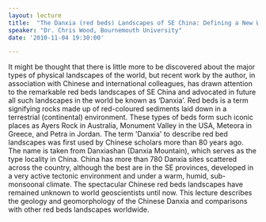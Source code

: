 ```yaml
---
layout: lecture
title:  "The Danxia (red beds) Landscapes of SE China: Defining a New World Landscape Type"
speaker: "Dr. Chris Wood, Bournemouth University"
date: '2010-11-04 19:30:00'

---
```

It might be thought that there is little more to be discovered about the major types of physical landscapes of the world, but recent work by the author, in association with Chinese and international colleagues, has drawn attention to the remarkable red beds landscapes of SE China and advocated in future all such landscapes in the world be known as ‘Danxia’. Red beds is a term signifying rocks made up of red-coloured sediments laid down in a terrestrial (continental) environment. These types of beds form such iconic places as Ayers Rock in Australia, Monument Valley in the USA, Meteora in Greece, and Petra in Jordan. The term 'Danxia' to describe red bed landscapes was first used by Chinese scholars more than 80 years ago. The name is taken from Danxiashan (Danxia Mountain), which serves as the type locality in China. China has more than 780 Danxia sites scattered across the country, although the best are in the SE provinces, developed in a very active tectonic environment and under a warm, humid, sub-monsoonal climate. The spectacular Chinese red beds landscapes have remained unknown to world geoscientists until now. This lecture describes the geology and geomorphology of the Chinese Danxia and comparisons with other red beds landscapes worldwide.